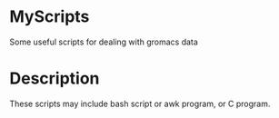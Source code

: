# MyScripts
Some useful scripts for dealing with gromacs data

# Description
These scripts may include bash script or awk program, or C program.
